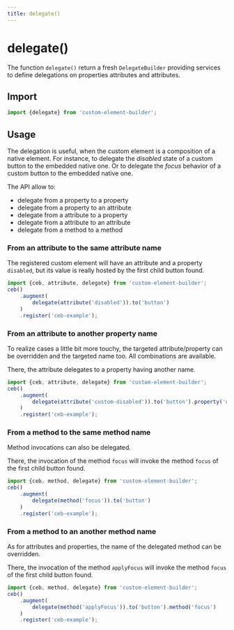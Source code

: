 ```yaml
---
title: delegate()
---
```

# delegate()

The function `delegate()` return a fresh `DelegateBuilder` providing services to define delegations on properties attributes and attributes.

## Import

```javascript
import {delegate} from 'custom-element-builder';
```

## Usage

The delegation is useful, when the custom element is a composition of a native element.
For instance, to delegate the _disabled_ state of a custom button to the embedded native one.
Or to delegate the _focus_ behavior of a custom button to the embedded native one.

The API allow to:

- delegate from a property to a property
- delegate from a property to an attribute
- delegate from a attribute to a property
- delegate from a attribute to an attribute
- delegate from a method to a method

### From an attribute to the same attribute name

The registered custom element will have an attribute and a property `disabled`,
but its value is really hosted by the first child button found.

```javascript
import {ceb, attribute, delegate} from 'custom-element-builder';
ceb()
    .augment(
        delegate(attribute('disabled')).to('button')
    )
    .register('ceb-example');
```

### From an attribute to another property name

To realize cases a little bit more touchy, the targeted attribute/property can be overridden and the targeted name too. 
All combinations are available.

There, the attribute delegates to a property having another name.

```javascript
import {ceb, attribute, delegate} from 'custom-element-builder';
ceb()
    .augment(
        delegate(attribute('custom-disabled')).to('button').property('disabled')
    )
    .register('ceb-example');
```

### From a method to the same method name

Method invocations can also be delegated. 

There, the invocation of the method `focus` will invoke the method `focus` of the first child button found.

```javascript
import {ceb, method, delegate} from 'custom-element-builder';
ceb()
    .augment(
        delegate(method('focus')).to('button')
    )
    .register('ceb-example');
```

### From a method to an another method name

As for attributes and properties, the name of the delegated method can be overridden. 

There, the invocation of the method `applyFocus` will invoke the method `focus` of the first child button found.

```javascript
import {ceb, method, delegate} from 'custom-element-builder';
ceb()
    .augment(
        delegate(method('applyFocus')).to('button').method('focus')
    )
    .register('ceb-example');
```
